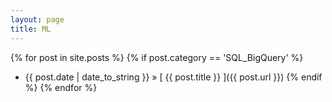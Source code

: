 ```yaml
---
layout: page
title: ML
---
```

{% for post in site.posts %}
  {% if post.category == 'SQL_BigQuery' %}
  * {{ post.date | date_to_string }} &raquo; [ {{ post.title }} ]({{ post.url }})
  {% endif %}
{% endfor %}
